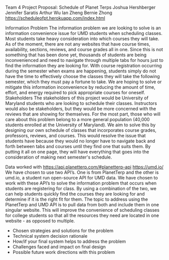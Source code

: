 ﻿Team 4 Project Proposal:
 Schedule of Planet Terps
Joshua Hershberger
Jennifer Saratis
Arthur Wu
Ian Zheng
Bernie Zhong
https://scheduleofpt.herokuapp.com/index.html














Information Problem
The information problem we are looking to solve is an information convenience issue for UMD students when scheduling classes. Most students take heavy consideration into which courses they will take. As of the moment, there are not any websites that have course times, availability, sections, reviews, and course grades all in one. Since this is not something that has been done yet, thousands of students are being inconvenienced and need to navigate through multiple tabs for hours just to find the information they are looking for. With course registration occurring during the semester when exams are happening, students simply do not have the time to effectively choose the classes they will take the following semester, which they must pay a fortune to take. We are hoping to solve or mitigate this information inconvenience by reducing the amount of time, effort, and energy required to pick appropriate courses for oneself.
Stakeholders
The stakeholders of this project would be University of Maryland students who are looking to schedule their classes. Instructors would also be stakeholders, but they would be more concerned with the reviews that are showing for themselves. For the most part, those who will care about this problem belong to a more general population (40,000 students enrolled at the University of Maryland). We aim to solve this by designing our own schedule of classes that incorporates course grades, professors, reviews, and courses. This would resolve the issue that students have because they would no longer have to navigate back and forth between tabs and courses until they find one that suits them. By putting it all on one page, they will have everything that goes into the consideration of making next semester's schedule.




Data worked with 
https://api.planetterp.com/#planetterp-api
https://umd.io/
We have chosen to use two API’s. One is from PlanetTerp and the other is umd.io, a student run open-source API for UMD data. We have chosen to work with these API’s to solve the information problem that occurs when students are registering for class. By using a combination of the two, we can help students quickly find the courses they are looking for and determine if it is the right fit for them. The topic to address using the PlanetTerp and UMD API is to pull data from both and include them in one singular website. This will improve the convenience of scheduling classes for college students so that all the resources they need are located in one website - as opposed to multiple.




* Chosen strategies and solutions for the problem
* Technical system decision rationale
* How/if your final system helps to address the problem
* Challenges faced and impact on final design
* Possible future work directions with this problem
